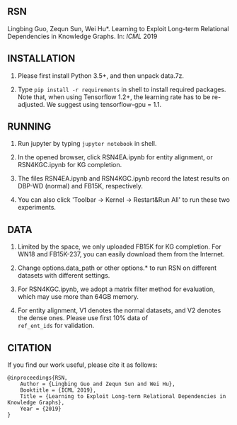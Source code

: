 ## RSN

Lingbing Guo, Zequn Sun, Wei Hu*. Learning to Exploit Long-term Relational Dependencies in Knowledge Graphs. In: _ICML_ 2019

## INSTALLATION

1. Please first install Python 3.5+, and then unpack data.7z.

2. Type <code>pip install -r requirements</code> in shell to install required packages. Note that, when using Tensorflow 1.2+, the learning rate has to be re-adjusted. We suggest using tensorflow-gpu = 1.1.

## RUNNING

1. Run jupyter by typing <code>jupyter notebook</code> in shell.

2. In the opened browser, click RSN4EA.ipynb for entity alignment, or RSN4KGC.ipynb for KG completion.

3. The files RSN4EA.ipynb and RSN4KGC.ipynb record the latest results on DBP-WD (normal) and FB15K, respectively.

4. You can also click 'Toolbar -> Kernel -> Restart&Run All' to run these two experiments.


## DATA

1. Limited by the space, we only uploaded FB15K for KG completion. For WN18 and FB15K-237, you can easily download them from the Internet.

2. Change options.data_path or other options.* to run RSN on different datasets with different settings.

3. For RSN4KGC.ipynb, we adopt a matrix filter method for evaluation, which may use more than 64GB memory.

4. For entity alignment, V1 denotes the normal datasets, and V2 denotes the dense ones. Please use first 10% data of <code> ref_ent_ids</code> for validation.

## CITATION

If you find our work useful, please cite it as follows:

```
@inproceedings{RSN,
	Author = {Lingbing Guo and Zequn Sun and Wei Hu},
	Booktitle = {ICML 2019},
	Title = {Learning to Exploit Long-term Relational Dependencies in Knowledge Graphs},
	Year = {2019}
}
```

